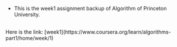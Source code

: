 - This is the week1 assignment backup of Algorithm of Princeton University.
<br/>
  Here is the link: [week1](https://www.coursera.org/learn/algorithms-part1/home/week/1)
